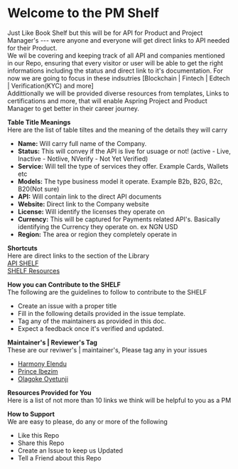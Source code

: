 # Welcome to  the PM Shelf
Just Like Book Shelf but this will be for API for Product and Project Manager's --- were anyone and everyone will get direct links to API needed for their Product. \
We wil be covering and keeping track of all API and companies mentioned in our Repo, ensuring that every visitor or user will be able to get the right informations including the status and direct link to it's documentation. For now we are going to focus in these indsutries [Blockchain | Fintech | Edtech | Verification(KYC) and more] \
Addittionally we will be provided diverse resources from templates, Links to certifications and more, that will enable Aspring Project and Product Manager to get better in their career journey. 

**Table Title Meanings** \
Here are the list of table tiltes and the meaning of the details they will carry 
- **Name:** Will carry full name of the Company. 
- **Status:** This will convey if the API is live for usuage or not! (active - Live, Inactive - Notlive, NVerify - Not Yet Verified)
- **Service:** Will tell the type of services they offer. Example Cards, Wallets etc 
- **Models:** The type business model it operate. Example B2b, B2G, B2c, B20(Not sure)
- **API:** Will contain link to the direct API documents
- **Website:** Direct link to the Company website 
- **License:** Will identify the licenses they operate on 
- **Currency:** This will be captured for Payments related API's. Basically identifying the Currency they operate on. ex NGN USD 
- **Region:** The area or region they completely operate in

**Shortcuts** \
Here are direct links to the section of the Library \
[API SHELF](https://github.com/PM-Shelf/The-SHELF/blob/main/The%20SHELF.md) \
[SHELF Resources](https://github.com/PM-Shelf/The-SHELF/blob/main/Shelf%20Resources.md) 


**How you can Contribute to the SHELF** \
The following are the guidelines to follow to contribute to the SHELF
- Create an issue with a proper title 
- Fill in the following details provided in the issue template. 
- Tag any of the maintainers as provided in this doc. 
- Expect a feedback once it's verified and updated.

**Maintainer's |  Reviewer's Tag**\
These are our reviwer's | maintainer's, Please tag any in your issues
- [Harmony Elendu](https://github.com/harmonyelendu)
- [Prince Ibezim](https://github.com/PrinceKae)
- [Olagoke Oyetunji](https://github.com/)

**Resources Provided for You** \
Here is a list of not more than 10 links we think will be helpful to you as a PM

**How to Support** \
We are easy to please, do any or more of the following 
- Like this Repo
- Share this Repo 
- Create an Issue to keep us Updated 
- Tell a Friend about this Repo
